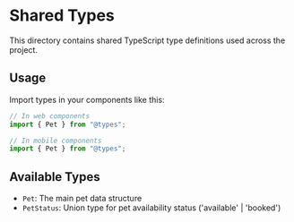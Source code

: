 # Shared Types

This directory contains shared TypeScript type definitions used across the project.

## Usage

Import types in your components like this:

```typescript
// In web components
import { Pet } from "@types";

// In mobile components
import { Pet } from "@types";
```

## Available Types

- `Pet`: The main pet data structure
- `PetStatus`: Union type for pet availability status ('available' | 'booked')
